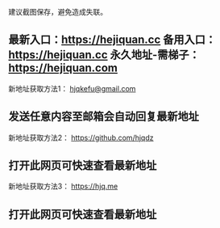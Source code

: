 建议截图保存，避免造成失联。

最新入口：https://hejiquan.cc
备用入口：https://hejiquan.cc
永久地址-需梯子：https://hejiquan.com
-------------------------------------------------------------------
新地址获取方法1：
hjqkefu@gmail.com

发送任意内容至邮箱会自动回复最新地址
-------------------------------------------------------------------
新地址获取方法2：
https://github.com/hjqdz

打开此网页可快速查看最新地址
-------------------------------------------------------------------
新地址获取方法3：
https://hjq.me

打开此网页可快速查看最新地址
-------------------------------------------------------------------
